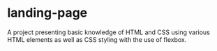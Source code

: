 # landing-page

A project presenting basic knowledge of HTML and CSS using various HTML elements as well as CSS styling with the use of flexbox.
